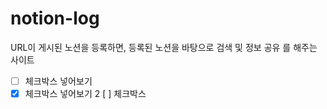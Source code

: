 # notion-log

URL이 게시된 노션을 등록하면, 등록된 노션을 바탕으로 검색 및 정보 공유 를 해주는 사이트

- [ ] 체크박스 넣어보기
- [x] 체크박스 넣어보기 2
[ ] 체크박스

